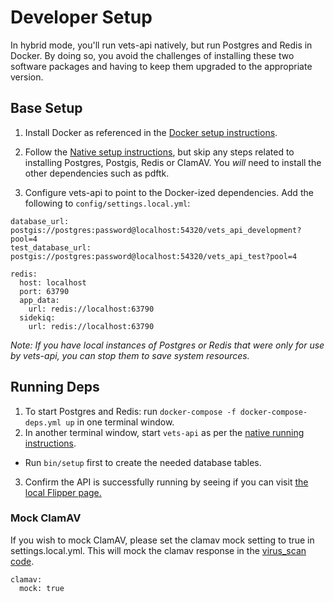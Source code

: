 # Developer Setup

In hybrid mode, you'll run vets-api natively, but run Postgres and Redis in Docker. By doing so, you avoid the challenges of installing these two software packages and having to keep them upgraded to the appropriate version.

## Base Setup

1. Install Docker as referenced in the [Docker setup instructions](docker.md).

1. Follow the [Native setup instructions](native.md), but skip any steps related to installing Postgres, Postgis, Redis or ClamAV. You *will* need to install the other dependencies such as pdftk.

1. Configure vets-api to point to the Docker-ized dependencies. Add the following to `config/settings.local.yml`:

```
database_url: postgis://postgres:password@localhost:54320/vets_api_development?pool=4
test_database_url: postgis://postgres:password@localhost:54320/vets_api_test?pool=4

redis:
  host: localhost
  port: 63790
  app_data:
    url: redis://localhost:63790
  sidekiq:
    url: redis://localhost:63790
```

*Note: If you have local instances of Postgres or Redis that were only for use by vets-api, you can stop them to save system resources.*

## Running Deps

1. To start Postgres and Redis: run `docker-compose -f docker-compose-deps.yml up` in one terminal window.
2. In another terminal window, start `vets-api` as per the [native running instructions](running_natively.md).
  * Run `bin/setup` first to create the needed database tables.
3. Confirm the API is successfully running by seeing if you can visit [the local Flipper page.](http://localhost:3000/flipper/features)

### Mock ClamAV

If you wish to mock ClamAV, please set the clamav mock setting to true in settings.local.yml. This will mock the clamav response in the [virus_scan code](https://github.com/department-of-veterans-affairs/vets-api/blob/master/lib/common/virus_scan.rb#L14-L23).

```
clamav:
  mock: true
```

